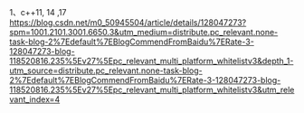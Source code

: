 1、c++11, 14 ,17
https://blog.csdn.net/m0_50945504/article/details/128047273?spm=1001.2101.3001.6650.3&utm_medium=distribute.pc_relevant.none-task-blog-2%7Edefault%7EBlogCommendFromBaidu%7ERate-3-128047273-blog-118520816.235%5Ev27%5Epc_relevant_multi_platform_whitelistv3&depth_1-utm_source=distribute.pc_relevant.none-task-blog-2%7Edefault%7EBlogCommendFromBaidu%7ERate-3-128047273-blog-118520816.235%5Ev27%5Epc_relevant_multi_platform_whitelistv3&utm_relevant_index=4